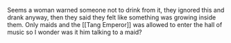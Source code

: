 Seems a woman warned someone not to drink from it, they ignored this and drank anyway, then they said they felt like something was growing inside them. Only maids and the [[Tang Emperor]] was allowed to enter the hall of music so I wonder was it him talking to a maid?